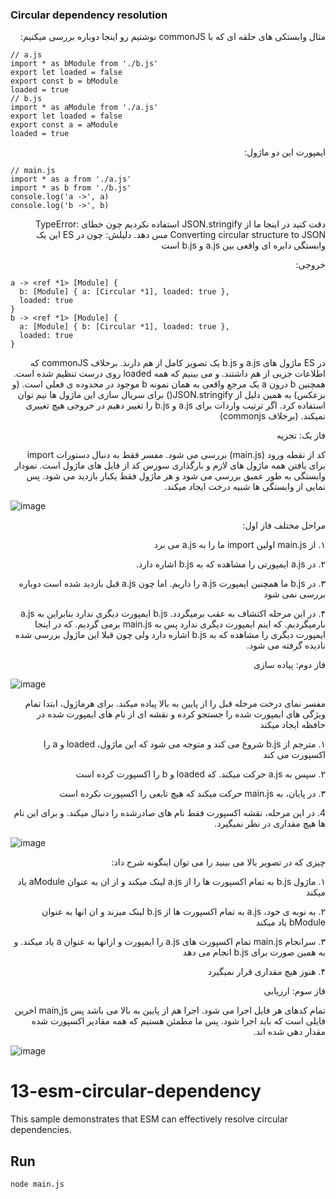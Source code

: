 ### Circular dependency resolution

<p dir="rtl" align="right">
مثال وابستکی های حلقه ای که با commonJS نوشتیم رو اینجا دوباره بررسی میکنیم:
</p>

```
// a.js
import * as bModule from './b.js'
export let loaded = false
export const b = bModule
loaded = true
// b.js
import * as aModule from './a.js'
export let loaded = false
export const a = aModule
loaded = true
```
<p dir="rtl" align="right">
ایمپورت این دو ماژول:
</p>

```
// main.js
import * as a from './a.js'
import * as b from './b.js'
console.log('a ->', a)
console.log('b ->', b)
```

<p dir="rtl" align="right">
دقت کنید در اینجا ما از JSON.stringify استفاده نکردیم چون خطای TypeError: Converting circular structure to JSON مس دهد. دلیلش: چون در ES این یک وابستگی دایره ای واقعی بین a.js و b.js است
</p>

<p dir="rtl" align="right">
خروجی:
</p>

```
a -> <ref *1> [Module] {
  b: [Module] { a: [Circular *1], loaded: true },
  loaded: true
}
b -> <ref *1> [Module] {
  a: [Module] { b: [Circular *1], loaded: true },
  loaded: true
}
```

<p dir="rtl" align="right">
در ES ماژول های a.js و b.js یک تصویر کامل از هم دارند. برخلاف commonJS که اطلاعات جزیی از هم داشتند. و می بینیم که همه loaded روی درست تنظیم شده است. همچنین b  درون a یک مرجع واقعی به همان نمونه b موجود در محدوده ی فعلی است. (و برعکس) به همین دلیل از JSON.stringify() برای سریال سازی این ماژول ها نیم توان استفاده کرد. اگر ترتیب واردات برای a.js و b.js را تغییر دهیم در خروجی هیچ تغییری نمیکند. (برخلاف commonjs)
</p>

<p dir="rtl" align="right">
فاز یک: تجزیه
</p>

  <p dir="rtl" align="right">
کد از نقطه ورود (main.js) بررسی می شود. مفسر فقط به دنبال دستورات import برای یافتن همه ماژول های لازم و بارگذاری سورس کد از فایل های ماژول است. نمودار وابستگی به طور عمیق بررسی می شود و هر ماژول فقط یکبار بازدید می شود. پس نمایی از وابستگی ها شبیه درخت ایجاد میکند. 
</p>

![image](https://user-images.githubusercontent.com/45192069/133125766-cba97fa9-d056-4413-a7c4-e46da46a80d1.png)

 <p dir="rtl" align="right">
مراحل مختلف فاز اول:
 </p>
 
 
 <p dir="rtl" align="right">
 ۱. از main.js اولین import ما را به a.js می برد
 </p>
 
 <p dir="rtl" align="right">
 ۲. در a.js ایمپورتی را مشاهده که به b.js اشاره دارد.
 </p>
 
 <p dir="rtl" align="right">
 ۳. در b.js ما همچنین ایمپورت a.js را داریم. اما چون a.js قبل بازدید شده است دوباره بررسی نمی شود
 </p>
 
 <p dir="rtl" align="right">
 ۴. در این مرحله اکتشاف به عقب برمیگردد. b.js ایمپورت دیگری ندارد بنابراین به a.js بارمیگردیم. که اینم ایمپورت دیگری ندارد پس به main.js برمی گردیم. که در اینجا ایمپورت دیگری را مشاهده که به b.js اشاره دارد ولی چون قبلا این ماژول بررسی شده نادیده گرفته می شود. 
  </p>
  
  
  
 <p dir="rtl" align="right"> 
 فاز دوم: پیاده سازی
</p>

![image](https://user-images.githubusercontent.com/45192069/133127830-f9250bbf-24a5-4e15-93c4-0825e268577c.png)

 <p dir="rtl" align="right">
مفسر نمای درخت مرحله قبل را از پایین به بالا پیاده میکند. برای هرماژول، ابتدا تمام ویژگی های ایمپورت شده را جستجو کرده و نقشه ای از نام های ایمپورت شده در حافظه ایجاد میکند
</p>

<p dir="rtl" align="right">
۱. مترجم از b.js شروع می کند و متوجه می شود که این ماژول، loaded و a را اکسپورت می کند
</p>

<p dir="rtl" align="right">
۲. سپس به a.js حرکت میکند. که loaded  و b را اکسپورت کرده است
</p>

<p dir="rtl" align="right">
۳. در پایان، به main.js حرکت میکند که هیچ تابعی را اکسپورت نکرده است
</p>

<p dir="rtl" align="right">
4. در این مرحله، نقشه اکسپورت فقط نام های صادرشده را دنبال میکند. و برای این نام ها هیچ مقداری در نظر نمیگیرد.
</p>

![image](https://user-images.githubusercontent.com/45192069/133127866-ce2a493b-94b4-4b6d-9e6b-9e99a51d63af.png)

<p dir="rtl" align="right">
چیزی که در تصویر بالا می بینید را می توان اینگونه شرح داد:
</p>

<p dir="rtl" align="right">
۱. ماژول b.js به تمام اکسپورت ها را از a.js لینک میکند و از ان به عنوان aModule یاد میکند
</p>

<p dir="rtl" align="right">
۲. به نوبه ی خود، a.js به تمام اکسپورت ها از b.js لینک میزند و ان انها به عنوان bModule یاد میکند
</p>

<p dir="rtl" align="right">
۳. سرانجام main.js تمام اکسپورت های a.js را ایمپورت و ازانها به عنوان a یاد میکند. و به همین صورت برای b.js انجام می دهد
</p>

<p dir="rtl" align="right">
۴. هنوز هیچ مقداری قرار نمیگیرد
</p>

<p dir="rtl" align="right">
فاز سوم: ارزیابی
</p>

<p dir="rtl" align="right">
تمام کدهای هر فایل اجرا می شود. اجرا هم از پایین به بالا می باشد پس main,js اخرین فایلی است که باید اجرا شود. پس ما مطمئن هستیم که همه مقادیر اکسپورت شده مقدار دهی شده اند. 
</p>

![image](https://user-images.githubusercontent.com/45192069/133129722-0fb0e719-5da5-4dc8-9d1f-d919a60a687f.png)


# 13-esm-circular-dependency

This sample demonstrates that ESM can effectively resolve circular dependencies.

## Run

```bash
node main.js
```
